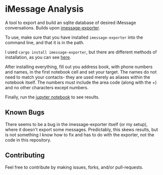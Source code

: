# iMessage Analysis
A tool to export and build an sqlite database of desired iMessage conversations.
Builds upon [imessage-exporter](https://github.com/ReagentX/imessage-exporter).

To use, make sure that you have installed `imessage-exporter` into the command line, and that it is in the path.

I used `cargo install imessage-exporter`, but there are different methods of installation, as you can see [here](https://github.com/ReagentX/imessage-exporter/blob/develop/imessage-exporter/README.md).

After installing everything, fill out you address book, with phone numbers and names, in the first notebook cell and set your target. The names do not need to match your contacts- they are used merely as aliases within the notebook itself. The numbers must include the area code (along with the +) and no other characters except numbers.

Finally, run the [jupyter notebook](analysis.ipynb) to see results.

## Known Bugs
There seems to be a bug in the imessage-exporter itself (or my setup), where it doesn't export some messages. Predictably, this skews results, but is not something I know how to fix and has to do with the exporter, not the code in this repository.

## Contributing
Feel free to contribute by making issues, forks, and/or pull-requests.